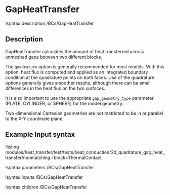 # GapHeatTransfer

!syntax description /BCs/GapHeatTransfer

## Description

GapHeatTransfer calculates the amount of heat transferred across unmeshed gaps between two different
blocks.

The `quadrature` option is generally recommended for most models. With this option, heat flux is
computed and applied as an integrated boundary condition at the quadrature points on both faces. Use
of the quadrature options generally gives smoother results, although there can be small differences
in the heat flux on the two surfaces.

It is also important to use the appropriate `gap_geometry_type` parameter (PLATE, CYLINDER, or
SPHERE) for the model geometry.

Two-dimensional Cartesian geometries are not restricted to be in or parallel to the X-Y coordinate plane.


## Example Input syntax

!listing modules/heat_transfer/test/tests/heat_conduction/2d_quadrature_gap_heat_transfer/nonmatching.i block=ThermalContact

!syntax parameters /BCs/GapHeatTransfer

!syntax inputs /BCs/GapHeatTransfer

!syntax children /BCs/GapHeatTransfer
